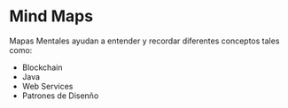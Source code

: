 # Mind Maps 

Mapas Mentales ayudan a entender y recordar diferentes conceptos tales como:

- Blockchain
- Java
- Web Services
- Patrones de Disenño
